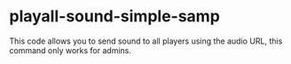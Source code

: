 # playall-sound-simple-samp
This code allows you to send sound to all players using the audio URL, this command only works for admins.
